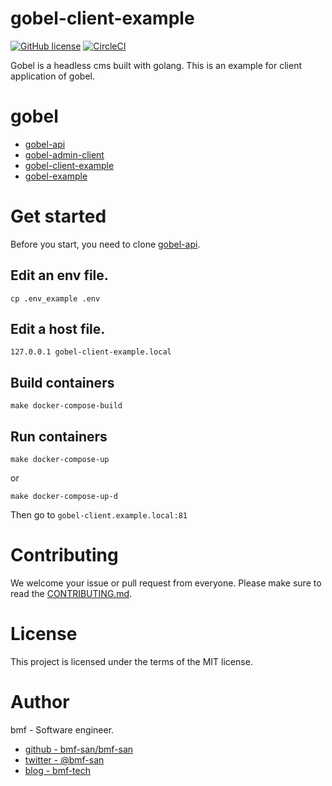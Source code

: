 # gobel-client-example
[![GitHub license](https://img.shields.io/github/license/bmf-san/gobel-client-example)](https://github.com/bmf-san/gobel-client-example/blob/master/LICENSE)
[![CircleCI](https://circleci.com/gh/bmf-san/gobel-client-example.svg?style=svg)](https://circleci.com/gh/bmf-san/gobel-client-example)

Gobel is a headless cms built with golang. 
This is an example for client application of gobel.

# gobel
- [gobel-api](https://github.com/bmf-san/gobel-api)
- [gobel-admin-client](https://github.com/bmf-san/gobel-admin-client)
- [gobel-client-example](https://github.com/bmf-san/gobel-client-example)
- [gobel-example](https://github.com/bmf-san/gobel-example)

# Get started
Before you start, you need to clone [gobel-api](https://github.com/bmf-san/gobel-api).

## Edit an env file.
```
cp .env_example .env
```

## Edit a host file.
```
127.0.0.1 gobel-client-example.local
```

## Build containers
```
make docker-compose-build
```

## Run containers
```
make docker-compose-up
```

or

```
make docker-compose-up-d
```

Then go to `gobel-client.example.local:81`

# Contributing
We welcome your issue or pull request from everyone.
Please make sure to read the [CONTRIBUTING.md](https://github.com/bmf-san/gobel-client-example/.github/CONTRIBUTING.md).

# License
This project is licensed under the terms of the MIT license.

# Author
bmf - Software engineer.

- [github - bmf-san/bmf-san](https://github.com/bmf-san/bmf-san)
- [twitter - @bmf-san](https://twitter.com/bmf_san)
- [blog - bmf-tech](http://bmf-tech.com/)
